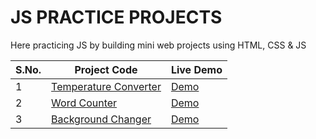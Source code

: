 # JS PRACTICE PROJECTS

Here practicing JS by building mini web projects using HTML, CSS & JS  

<table>
	<thead>
		<tr>
			<th>S.No.</th>
			<th>Project Code</th>
			<th>Live Demo</th>
		</tr>
	</thead>
	<tbody>
		<tr>
			<td>1</td>
			<td><a href="https://github.com/devvanu/js-practice-projects/tree/main/temperature-converter">Temperature Converter</a></td>
			<td><a href="https://devvanu.github.io/js-practice-projects/temperature-converter/index.html">Demo</a></td>
		</tr>
		<tr>
			<td>2</td>
			<td><a href="https://github.com/devvanu/js-practice-projects/tree/main/word-counter">Word Counter</a></td>
			<td><a href="https://devvanu.github.io/js-practice-projects/word-counter/index.html">Demo</a></td>
		</tr>
		<tr>
			<td>3</td>
			<td><a href="https://github.com/devvanu/js-practice-projects/tree/main/background-changer">Background Changer</a></td>
			<td><a href="https://devvanu.github.io/js-practice-projects/background-changer/index.html">Demo</a></td>
		</tr>
	</tbody>
</table>

